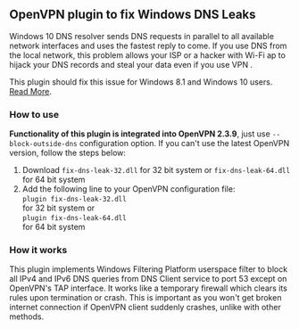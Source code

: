## OpenVPN plugin to fix Windows DNS Leaks
Windows 10 DNS resolver sends DNS requests in parallel to all available network interfaces and uses the fastest reply to come. If you use DNS from the local network, this problem allows your ISP or a hacker with Wi-Fi ap to hijack your DNS records and steal your data even if you use VPN .

This plugin should fix this issue for Windows 8.1 and Windows 10 users. [Read More](https://medium.com/@ValdikSS/beware-of-windows-10-dns-resolver-and-dns-leaks-5bc5bfb4e3f1).

### How to use
**Functionality of this plugin is integrated into OpenVPN 2.3.9**, just use `--block-outside-dns` configuration option. If you can't use the latest OpenVPN version, follow the steps below:

1. Download `fix-dns-leak-32.dll` for 32 bit system or `fix-dns-leak-64.dll` for 64 bit system
2. Add the following line to your OpenVPN configuration file:  
`plugin fix-dns-leak-32.dll`  
for 32 bit system or  
`plugin fix-dns-leak-64.dll`  
for 64 bit system

### How it works
This plugin implements Windows Filtering Platform userspace filter to block all IPv4 and IPv6 DNS queries from DNS Client service to port 53 except on OpenVPN's TAP interface. It works like a temporary firewall which clears its rules upon termination or crash. This is important as you won't get broken internet connection if OpenVPN client suddenly crashes, unlike with other methods.
